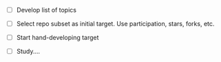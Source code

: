 - [ ] Develop list of topics
- [ ] Select repo subset as initial target.  Use participation, stars, forks, etc.
- [ ] Start hand-developing target
- [ ] Study....
        
 

